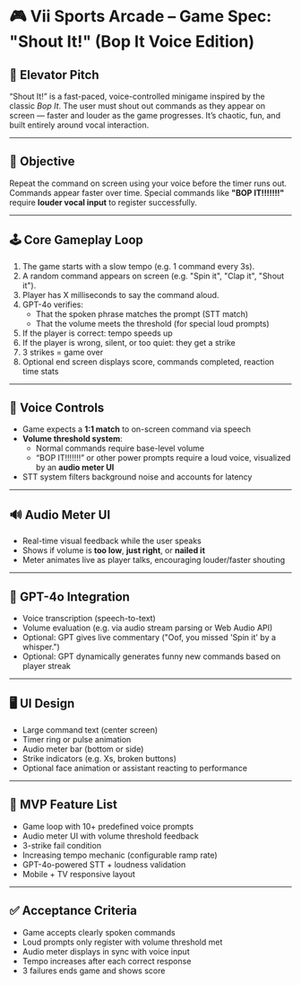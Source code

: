 # 🎮 Vii Sports Arcade – Game Spec: "Shout It!" (Bop It Voice Edition)

## 🧠 Elevator Pitch
“Shout It!” is a fast-paced, voice-controlled minigame inspired by the classic *Bop It*. The user must shout out commands as they appear on screen — faster and louder as the game progresses. It’s chaotic, fun, and built entirely around vocal interaction.

---

## 🎯 Objective
Repeat the command on screen using your voice before the timer runs out. Commands appear faster over time. Special commands like **"BOP IT!!!!!!!"** require **louder vocal input** to register successfully.

---

## 🕹️ Core Gameplay Loop
1. The game starts with a slow tempo (e.g. 1 command every 3s).
2. A random command appears on screen (e.g. "Spin it", "Clap it", "Shout it").
3. Player has X milliseconds to say the command aloud.
4. GPT-4o verifies:
   - That the spoken phrase matches the prompt (STT match)
   - That the volume meets the threshold (for special loud prompts)
5. If the player is correct: tempo speeds up
6. If the player is wrong, silent, or too quiet: they get a strike
7. 3 strikes = game over
8. Optional end screen displays score, commands completed, reaction time stats

---

## 🎤 Voice Controls
- Game expects a **1:1 match** to on-screen command via speech
- **Volume threshold system**:
  - Normal commands require base-level volume
  - “BOP IT!!!!!!!” or other power prompts require a loud voice, visualized by an **audio meter UI**
- STT system filters background noise and accounts for latency

---

## 🔊 Audio Meter UI
- Real-time visual feedback while the user speaks
- Shows if volume is **too low**, **just right**, or **nailed it**
- Meter animates live as player talks, encouraging louder/faster shouting

---

## 🧠 GPT-4o Integration
- Voice transcription (speech-to-text)
- Volume evaluation (e.g. via audio stream parsing or Web Audio API)
- Optional: GPT gives live commentary ("Oof, you missed 'Spin it' by a whisper.")
- Optional: GPT dynamically generates funny new commands based on player streak

---

## 🖥️ UI Design
- Large command text (center screen)
- Timer ring or pulse animation
- Audio meter bar (bottom or side)
- Strike indicators (e.g. Xs, broken buttons)
- Optional face animation or assistant reacting to performance

---

## 🧪 MVP Feature List
- Game loop with 10+ predefined voice prompts
- Audio meter UI with volume threshold feedback
- 3-strike fail condition
- Increasing tempo mechanic (configurable ramp rate)
- GPT-4o-powered STT + loudness validation
- Mobile + TV responsive layout

---

## ✅ Acceptance Criteria
- Game accepts clearly spoken commands
- Loud prompts only register with volume threshold met
- Audio meter displays in sync with voice input
- Tempo increases after each correct response
- 3 failures ends game and shows score
